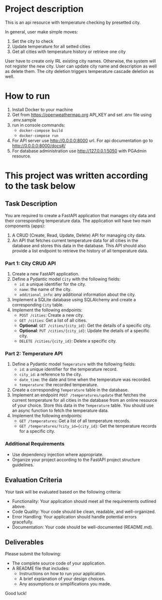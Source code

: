 # Project description

This is an api resource with temperature checking by presetted city.

In general, user make simple moves:
1. Set the city to check
2. Update temperature for all setted cities
3. Get all cities with temperature history or retrieve one city

User have to create only IRL existing city names. Otherwise, the system will not register the new city.
User can update city name and description as well as delete them.
The city deletion triggers temperature cascade deletion as well.

# How to run

1. Install Docker to your machine
2. Get from https://openweathermap.org API_KEY and set .env file using .env.sample
3. run in console commands:
   - `docker-compose build`
   - `docker-compose run`
4. For API server use http://0.0.0.0:8000 url. For api documentation go to http://0.0.0.0:8000/docs#/
5. For database administration use http://127.0.0.1:5050 with PGAdmin resource.

# This project was written according to the task below
## Task Description

You are required to create a FastAPI application that manages city data and their corresponding temperature data. The application will have two main components (apps):

1. A CRUD (Create, Read, Update, Delete) API for managing city data.
2. An API that fetches current temperature data for all cities in the database and stores this data in the database. This API should also provide a list endpoint to retrieve the history of all temperature data.

### Part 1: City CRUD API

1. Create a new FastAPI application.
2. Define a Pydantic model `City` with the following fields:
    - `id`: a unique identifier for the city.
    - `name`: the name of the city.
    - `additional_info`: any additional information about the city.
3. Implement a SQLite database using SQLAlchemy and create a corresponding `City` table.
4. Implement the following endpoints:
    - `POST /cities`: Create a new city.
    - `GET /cities`: Get a list of all cities.
    - **Optional**: `GET /cities/{city_id}`: Get the details of a specific city.
    - **Optional**: `PUT /cities/{city_id}`: Update the details of a specific city.
    - `DELETE /cities/{city_id}`: Delete a specific city.

### Part 2: Temperature API

1. Define a Pydantic model `Temperature` with the following fields:
    - `id`: a unique identifier for the temperature record.
    - `city_id`: a reference to the city.
    - `date_time`: the date and time when the temperature was recorded.
    - `temperature`: the recorded temperature.
2. Create a corresponding `Temperature` table in the database.
3. Implement an endpoint `POST /temperatures/update` that fetches the current temperature for all cities in the database from an online resource of your choice. Store this data in the `Temperature` table. You should use an async function to fetch the temperature data.
4. Implement the following endpoints:
    - `GET /temperatures`: Get a list of all temperature records.
    - `GET /temperatures/?city_id={city_id}`: Get the temperature records for a specific city.

### Additional Requirements

- Use dependency injection where appropriate.
- Organize your project according to the FastAPI project structure guidelines.

## Evaluation Criteria

Your task will be evaluated based on the following criteria:

- Functionality: Your application should meet all the requirements outlined above.
- Code Quality: Your code should be clean, readable, and well-organized.
- Error Handling: Your application should handle potential errors gracefully.
- Documentation: Your code should be well-documented (README.md).

## Deliverables

Please submit the following:

- The complete source code of your application.
- A README file that includes:
    - Instructions on how to run your application.
    - A brief explanation of your design choices.
    - Any assumptions or simplifications you made.

Good luck!
